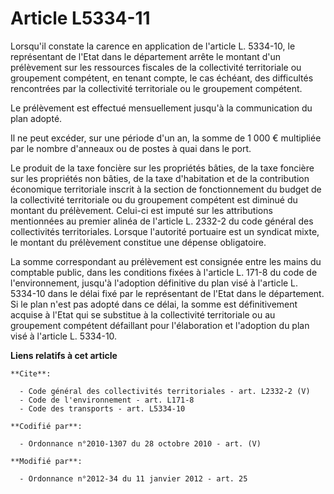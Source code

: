 # Article L5334-11

Lorsqu'il constate la carence en application de l'article L. 5334-10, le représentant de l'Etat dans le département arrête le
montant d'un prélèvement sur les ressources fiscales de la collectivité territoriale ou groupement compétent, en tenant
compte, le cas échéant, des difficultés rencontrées par la collectivité territoriale ou le groupement compétent. 

Le prélèvement est effectué mensuellement jusqu'à la communication du plan adopté. 

Il ne peut excéder, sur une période d'un an, la somme de 1 000 € multipliée par le nombre d'anneaux ou de postes à quai dans
le port. 

Le produit de la taxe foncière sur les propriétés bâties, de la taxe foncière sur les propriétés non bâties, de la taxe
d'habitation et de la contribution économique territoriale inscrit à la section de fonctionnement du budget de la
collectivité territoriale ou du groupement compétent est diminué du montant du prélèvement. Celui-ci est imputé sur les
attributions mentionnées au premier alinéa de l'article L. 2332-2 du code général des collectivités territoriales. Lorsque
l'autorité portuaire est un syndicat mixte, le montant du prélèvement constitue une dépense obligatoire. 

La somme correspondant au prélèvement est consignée entre les mains du comptable public, dans les conditions fixées à
l'article L. 171-8 du code de l'environnement, jusqu'à l'adoption définitive du plan visé à l'article L. 5334-10 dans le
délai fixé par le représentant de l'Etat dans le département. Si le plan n'est pas adopté dans ce délai, la somme est
définitivement acquise à l'Etat qui se substitue à la collectivité territoriale ou au groupement compétent défaillant pour
l'élaboration et l'adoption du plan visé à l'article L. 5334-10.

**Liens relatifs à cet article**

	**Cite**:

	  - Code général des collectivités territoriales - art. L2332-2 (V)
	  - Code de l'environnement - art. L171-8
	  - Code des transports - art. L5334-10

	**Codifié par**:

	  - Ordonnance n°2010-1307 du 28 octobre 2010 - art. (V)

	**Modifié par**:

	  - Ordonnance n°2012-34 du 11 janvier 2012 - art. 25
